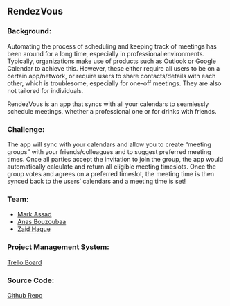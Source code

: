 RendezVous
--------------------

### Background:

Automating the process of scheduling and keeping track of meetings has been around for a long time, especially in professional environments. Typically, organizations make use of products such as Outlook or Google Calendar to achieve this. However, these either require all users to be on a certain app/network, or require users to share contacts/details with each other, which is troublesome, especially for one-off meetings. They are also not tailored for individuals.

RendezVous is an app that syncs with all your calendars to seamlessly schedule meetings, whether a professional one or for drinks with friends.

### Challenge:
The app will sync with your calendars and allow you to create “meeting groups” with your friends/colleagues and to suggest preferred meeting times. Once all parties accept the invitation to join the group, the app would automatically calculate and return all eligible meeting timeslots. Once the group votes and agrees on a preferred timeslot, the meeting time is then synced back to the users’ calendars and a meeting time is set!

### Team:
* [Mark Assad](../people/mark-assad.md)
* [Anas Bouzoubaa](../people/anas-bouzoubaa.md)
* [Zaid Haque](../people/zaid-haque.md)

### Project Management System:

[Trello Board](https://trello.com/b/FQqEzbOi/meetme)

### Source Code:

[Github Repo](https://github.com/Startup-Systems-MeetMe/MeetMe-iOS)